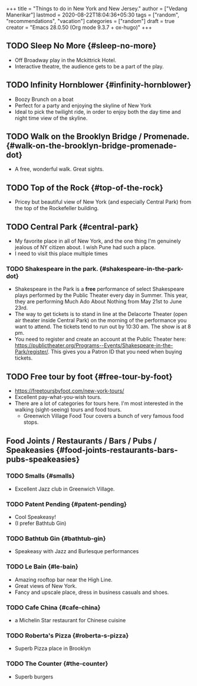 +++
title = "Things to do in New York and New Jersey."
author = ["Vedang Manerikar"]
lastmod = 2020-08-22T18:04:36+05:30
tags = ["random", "recommendations", "vacation"]
categories = ["random"]
draft = true
creator = "Emacs 28.0.50 (Org mode 9.3.7 + ox-hugo)"
+++

## <span class="org-todo todo TODO">TODO</span> Sleep No More {#sleep-no-more}

-   Off Broadway play in the Mckittrick Hotel.
-   Interactive theatre, the audience gets to be a part of the play.


## <span class="org-todo todo TODO">TODO</span> Infinity Hornblower {#infinity-hornblower}

-   Boozy Brunch on a boat
-   Perfect for a party and enjoying the skyline of New York
-   Ideal to pick the twilight ride, in order to enjoy both the day
    time and night time view of the skyline.


## <span class="org-todo todo TODO">TODO</span> Walk on the Brooklyn Bridge / Promenade. {#walk-on-the-brooklyn-bridge-promenade-dot}

-   A free, wonderful walk. Great sights.


## <span class="org-todo todo TODO">TODO</span> Top of the Rock {#top-of-the-rock}

-   Pricey but beautiful view of New York (and especially Central
    Park) from the top of the Rockefeller building.


## <span class="org-todo todo TODO">TODO</span> Central Park {#central-park}

-   My favorite place in all of New York, and the one thing I'm
    genuinely jealous of NY citizen about. I wish Pune had such a
    place.
-   I need to visit this place multiple times


### <span class="org-todo todo TODO">TODO</span> Shakespeare in the park. {#shakespeare-in-the-park-dot}

-   Shakespeare in the Park is a **free** performance of select
    Shakespeare plays performed by the Public Theater every day in
    Summer. This year, they are performing <span class="underline">Much Ado About Nothing</span>
    from May 21st to June 23rd.
-   The way to get tickets is to stand in line at the Delacorte
    Theater (open air theater inside Central Park) on the morning of
    the performance you want to attend. The tickets tend to run out
    by 10:30 am. The show is at 8 pm.
-   You need to register and create an account at the Public Theater
    here:
    <https://publictheater.org/Programs--Events/Shakespeare-in-the-Park/register/>.
    This gives you a Patron ID that you need when buying tickets.


## <span class="org-todo todo TODO">TODO</span> Free tour by foot {#free-tour-by-foot}

-   <https://freetoursbyfoot.com/new-york-tours/>
-   Excellent pay-what-you-wish tours.
-   There are a lot of categories for tours here. I'm most interested
    in the walking (sight-seeing) tours and food tours.
    -   Greenwich Village Food Tour covers a bunch of very famous food
        stops.


## Food Joints / Restaurants / Bars / Pubs / Speakeasies {#food-joints-restaurants-bars-pubs-speakeasies}


### <span class="org-todo todo TODO">TODO</span> Smalls {#smalls}

-   Excellent Jazz club in Greenwich Village.


### <span class="org-todo todo TODO">TODO</span> Patent Pending {#patent-pending}

-   Cool Speakeasy!
-   (I prefer Bathtub Gin)


### <span class="org-todo todo TODO">TODO</span> Bathtub Gin {#bathtub-gin}

-   Speakeasy with Jazz and Burlesque performances


### <span class="org-todo todo TODO">TODO</span> Le Bain {#le-bain}

-   Amazing rooftop bar near the High Line.
-   Great views of New York.
-   Fancy and upscale place, dress in business casuals and shoes.


### <span class="org-todo todo TODO">TODO</span> Cafe China {#cafe-china}

-   a Michelin Star restaurant for Chinese cuisine


### <span class="org-todo todo TODO">TODO</span> Roberta's Pizza {#roberta-s-pizza}

-   Superb Pizza place in Brooklyn


### <span class="org-todo todo TODO">TODO</span> The Counter {#the-counter}

-   Superb burgers

